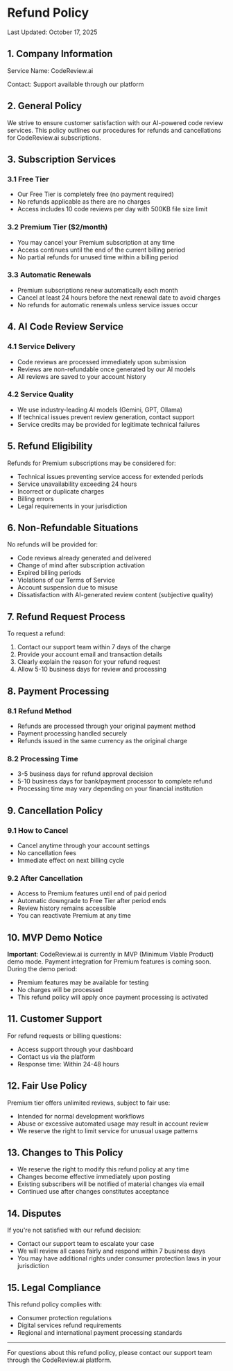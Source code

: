 # Refund Policy

Last Updated: October 17, 2025

## 1. Company Information

Service Name: CodeReview.ai

Contact: Support available through our platform

## 2. General Policy

We strive to ensure customer satisfaction with our AI-powered code review services. This policy outlines our procedures for refunds and cancellations for CodeReview.ai subscriptions.

## 3. Subscription Services

### 3.1 Free Tier
- Our Free Tier is completely free (no payment required)
- No refunds applicable as there are no charges
- Access includes 10 code reviews per day with 500KB file size limit

### 3.2 Premium Tier ($2/month)
- You may cancel your Premium subscription at any time
- Access continues until the end of the current billing period
- No partial refunds for unused time within a billing period

### 3.3 Automatic Renewals
- Premium subscriptions renew automatically each month
- Cancel at least 24 hours before the next renewal date to avoid charges
- No refunds for automatic renewals unless service issues occur

## 4. AI Code Review Service

### 4.1 Service Delivery
- Code reviews are processed immediately upon submission
- Reviews are non-refundable once generated by our AI models
- All reviews are saved to your account history

### 4.2 Service Quality
- We use industry-leading AI models (Gemini, GPT, Ollama)
- If technical issues prevent review generation, contact support
- Service credits may be provided for legitimate technical failures

## 5. Refund Eligibility

Refunds for Premium subscriptions may be considered for:
- Technical issues preventing service access for extended periods
- Service unavailability exceeding 24 hours
- Incorrect or duplicate charges
- Billing errors
- Legal requirements in your jurisdiction

## 6. Non-Refundable Situations

No refunds will be provided for:
- Code reviews already generated and delivered
- Change of mind after subscription activation
- Expired billing periods
- Violations of our Terms of Service
- Account suspension due to misuse
- Dissatisfaction with AI-generated review content (subjective quality)

## 7. Refund Request Process

To request a refund:
1. Contact our support team within 7 days of the charge
2. Provide your account email and transaction details
3. Clearly explain the reason for your refund request
4. Allow 5-10 business days for review and processing

## 8. Payment Processing

### 8.1 Refund Method
- Refunds are processed through your original payment method
- Payment processing handled securely
- Refunds issued in the same currency as the original charge

### 8.2 Processing Time
- 3-5 business days for refund approval decision
- 5-10 business days for bank/payment processor to complete refund
- Processing time may vary depending on your financial institution

## 9. Cancellation Policy

### 9.1 How to Cancel
- Cancel anytime through your account settings
- No cancellation fees
- Immediate effect on next billing cycle

### 9.2 After Cancellation
- Access to Premium features until end of paid period
- Automatic downgrade to Free Tier after period ends
- Review history remains accessible
- You can reactivate Premium at any time

## 10. MVP Demo Notice

**Important**: CodeReview.ai is currently in MVP (Minimum Viable Product) demo mode. Payment integration for Premium features is coming soon. During the demo period:
- Premium features may be available for testing
- No charges will be processed
- This refund policy will apply once payment processing is activated

## 11. Customer Support

For refund requests or billing questions:
- Access support through your dashboard
- Contact us via the platform
- Response time: Within 24-48 hours

## 12. Fair Use Policy

Premium tier offers unlimited reviews, subject to fair use:
- Intended for normal development workflows
- Abuse or excessive automated usage may result in account review
- We reserve the right to limit service for unusual usage patterns

## 13. Changes to This Policy

- We reserve the right to modify this refund policy at any time
- Changes become effective immediately upon posting
- Existing subscribers will be notified of material changes via email
- Continued use after changes constitutes acceptance

## 14. Disputes

If you're not satisfied with our refund decision:
- Contact our support team to escalate your case
- We will review all cases fairly and respond within 7 business days
- You may have additional rights under consumer protection laws in your jurisdiction

## 15. Legal Compliance

This refund policy complies with:
- Consumer protection regulations
- Digital services refund requirements
- Regional and international payment processing standards

---

For questions about this refund policy, please contact our support team through the CodeReview.ai platform.

